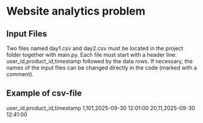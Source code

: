# Website analytics problem


## Input Files
Two files named day1.csv and day2.csv must be located in the project folder together with main.py.
Each file must start with a header line: user_id,product_id,timestamp 
followed by the data rows.
If necessary, the names of the input files can be changed directly in the code (marked with a comment).


## Example of csv-file
user_id,product_id,timestamp
1,101,2025-09-30 12:01:00
20,11,2025-09-30 12:41:00

